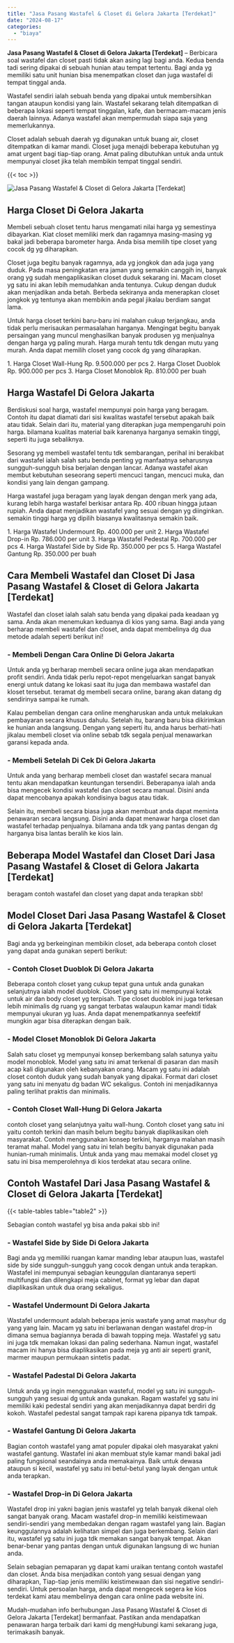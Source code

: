 ```yaml
---
title: "Jasa Pasang Wastafel & Closet di Gelora Jakarta [Terdekat]"
date: "2024-08-17"
categories: 
  - "biaya"
---
```


**Jasa Pasang Wastafel & Closet di Gelora Jakarta \[Terdekat\]** – Berbicara soal wastafel dan closet pasti tidak akan asing lagi bagi anda. Kedua benda tadi sering dipakai di sebuah hunian atau tempat tertentu. Bagi anda yg memiliki satu unit hunian bisa menempatkan closet dan juga wastafel di tempat tinggal anda.

Wastafel sendiri ialah sebuah benda yang dipakai untuk membersihkan tangan ataupun kondisi yang lain. Wastafel sekarang telah ditempatkan di beberapa lokasi seperti tempat tinggalan, kafe, dan bermacam-macam jenis daerah lainnya. Adanya wastafel akan mempermudah siapa saja yang memerlukannya.

Closet adalah sebuah daerah yg digunakan untuk buang air, closet ditempatkan di kamar mandi. Closet juga menajdi beberapa kebutuhan yg amat urgent bagi tiap-tiap orang. Amat paling dibutuhkan untuk anda untuk mempunyai closet jika telah membikin tempat tinggal sendiri.

{{< toc >}}

![Jasa Pasang Wastafel & Closet di Gelora Jakarta [Terdekat]](/images/wastafel-closet-murah28.png)

## Harga Closet Di Gelora Jakarta

Membeli sebuah closet tentu harus mengamati nilai harga yg semestinya dibayarkan. Kiat closet memiliki merk dan ragamnya masing-masing yg bakal jadi beberapa barometer harga. Anda bisa memilih tipe closet yang cocok dg yg diharapkan.

Closet juga begitu banyak ragamnya, ada yg jongkok dan ada juga yang duduk. Pada masa peningkatan era jaman yang semakin canggih ini, banyak orang yg sudah mengaplikasikan closet duduk sekarang ini. Macam closet yg satu ini akan lebih memudahkan anda tentunya. Cukup dengan duduk akan menjadikan anda betah. Berbeda sekiranya anda menerapkan closet jongkok yg tentunya akan membikin anda pegal jikalau berdiam sangat lama.

Untuk harga closet terkini baru-baru ini malahan cukup terjangkau, anda tidak perlu merisaukan permasalahan harganya. Mengingat begitu banyak persaingan yang muncul menghasilkan banyak produsen yg menjualnya dengan harga yg paling murah. Harga murah tentu tdk dengan mutu yang murah. Anda dapat memilih closet yang cocok dg yang diharapkan.

1\. Harga Closet Wall-Hung Rp. 9.500.000 per pcs 2. Harga Closet Duoblok Rp. 900.000 per pcs 3. Harga Closet Monoblok Rp. 810.000 per buah

## Harga Wastafel Di Gelora Jakarta

Berdiskusi soal harga, wastafel mempunyai poin harga yang beragam. Contoh itu dapat diamati dari sisi kwalitas wastafel tersebut apakah baik atau tidak. Selain dari itu, material yang diterapkan juga mempengaruhi poin harga. bilamana kualitas material baik karenanya harganya semakin tinggi, seperti itu juga sebaliknya.

Sesorang yg membeli wastafel tentu tdk sembarangan, perihal ini berakibat dari wastafel ialah salah satu benda penting yg manfaatnya seharusnya sungguh-sungguh bisa berjalan dengan lancar. Adanya wastafel akan membut kebutuhan seseorang seperti mencuci tangan, mencuci muka, dan kondisi yang lain dengan gampang.

Harga wastafel juga beragam yang layak dengan dengan merk yang ada, kurang lebih harga wastafel berkisar antara Rp. 400 ribuan hingga jutaan rupiah. Anda dapat menjadikan wastafel yang sesuai dengan yg diinginkan. semakin tinggi harga yg dipilih biasanya kwalitasnya semakin baik.

1\. Harga Wastafel Undermount Rp. 400.000 per unit 2. Harga Wastafel Drop-in Rp. 786.000 per unit 3. Harga Wastafel Pedestal Rp. 700.000 per pcs 4. Harga Wastafel Side by Side Rp. 350.000 per pcs 5. Harga Wastafel Gantung Rp. 350.000 per buah

## Cara Membeli Wastafel dan Closet Di Jasa Pasang Wastafel & Closet di Gelora Jakarta \[Terdekat\]

Wastafel dan closet ialah salah satu benda yang dipakai pada keadaan yg sama. Anda akan menemukan keduanya di kios yang sama. Bagi anda yang berharap membeli wastafel dan closet, anda dapat membelinya dg dua metode adalah seperti berikut ini!

### \- Membeli Dengan Cara Online Di Gelora Jakarta

Untuk anda yg berharap membeli secara online juga akan mendapatkan profit sendiri. Anda tidak perlu repot-repot mengeluarkan sangat banyak energi untuk datang ke lokasi saat itu juga dan membawa wastafel dan kloset tersebut. teramat dg membeli secara online, barang akan datang dg sendirinya sampai ke rumah.

Kalau pembelian dengan cara online mengharuskan anda untuk melakukan pembayaran secara khusus dahulu. Setelah itu, barang baru bisa dikirimkan ke hunian anda langsung. Dengan yang seperti itu, anda harus berhati-hati jikalau membeli closet via online sebab tdk segala penjual menawarkan garansi kepada anda.

### \- Membeli Setelah Di Cek Di Gelora Jakarta

Untuk anda yang berharap membeli closet dan wastafel secara manual tentu akan mendapatkan keuntungan tersendiri. Beberapanya ialah anda bisa mengecek kondisi wastafel dan closet secara manual. Disini anda dapat mencobanya apakah kondisinya bagus atau tidak.

Selain itu, membeli secara biasa juga akan membuat anda dapat meminta penawaran secara langsung. Disini anda dapat menawar harga closet dan wastafel terhadap penjualnya. bilamana anda tdk yang pantas dengan dg harganya bisa lantas beralih ke kios lain.

## Beberapa Model Wastafel dan Closet Dari Jasa Pasang Wastafel & Closet di Gelora Jakarta \[Terdekat\]

beragam contoh wastafel dan closet yang dapat anda terapkan sbb!

## Model Closet Dari Jasa Pasang Wastafel & Closet di Gelora Jakarta \[Terdekat\]

Bagi anda yg berkeinginan membikin closet, ada beberapa contoh closet yang dapat anda gunakan seperti berikut:

### \- Contoh Closet Duoblok Di Gelora Jakarta

Beberapa contoh closet yang cukup tepat guna untuk anda gunakan selanjutnya ialah model duoblok. Closet yang satu ini mempunyai kotak untuk air dan body closet yg terpisah. Tipe closet duoblok ini juga terkesan lebih minimalis dg ruang yg sangat terbatas walaupun kamar mandi tidak mempunyai ukuran yg luas. Anda dapat menempatkannya seefektif mungkin agar bisa diterapkan dengan baik.

### \- Model Closet Monoblok Di Gelora Jakarta

Salah satu closet yg mempunyai konsep berkembang salah satunya yaitu model monoblok. Model yang satu ini amat terkenal di pasaran dan masih acap kali digunakan oleh kebanyakan orang. Macam yg satu ini adalah closet contoh duduk yang sudah banyak yang dipakai. Format dari closet yang satu ini menyatu dg badan WC sekaligus. Contoh ini menjadikannya paling terlihat praktis dan minimalis.

### \- Contoh Closet Wall-Hung Di Gelora Jakarta

contoh closet yang selanjutnya yaitu wall-hung. Contoh closet yang satu ini yaitu contoh terkini dan masih belum begitu banyak diaplikasikan oleh masyarakat. Contoh menggunakan konsep terkini, harganya malahan masih teramat mahal. Model yang satu ini telah begitu banyak digunakan pada hunian-rumah minimalis. Untuk anda yang mau memakai model closet yg satu ini bisa memperolehnya di kios terdekat atau secara online.

## Contoh Wastafel Dari Jasa Pasang Wastafel & Closet di Gelora Jakarta \[Terdekat\]

{{< table-tables table="table2" >}}

Sebagian contoh wastafel yg bisa anda pakai sbb ini!

### \- Wastafel Side by Side Di Gelora Jakarta

Bagi anda yg memiliki ruangan kamar manding lebar ataupun luas, wastafel side by side sungguh-sungguh yang cocok dengan untuk anda terapkan. Wastafel ini mempunyai sebagian keunggulan diantaranya seperti multifungsi dan dilengkapi meja cabinet, format yg lebar dan dapat diaplikasikan untuk dua orang sekaligus.

### \- Wastafel Undermount Di Gelora Jakarta

Wastafel undermount adalah beberapa jenis wastafe yang amat masyhur dg yang yang lain. Macam yg satu ini berlawanan dengan wastafel drop-in dimana semua bagiannya berada di bawah topping meja. Wastafel yg satu ini juga tdk memakan lokasi dan paling sederhana. Namun ingat, wastafel macam ini hanya bisa diaplikasikan pada meja yg anti air seperti granit, marmer maupun permukaan sintetis padat.

### \- Wastafel Padestal Di Gelora Jakarta

Untuk anda yg ingin menggunakan wasteful, model yg satu ini sungguh-sungguh yang sesuai dg untuk anda gunakan. Ragam wastafel yg satu ini memiliki kaki pedestal sendiri yang akan menjadikannya dapat berdiri dg kokoh. Wastafel pedestal sangat tampak rapi karena pipanya tdk tampak.

### \- Wastafel Gantung Di Gelora Jakarta

Bagian contoh wastafel yang amat populer dipakai oleh masyarakat yakni wastafel gantung. Wastafel ini akan membuat style kamar mandi bakal jadi paling fungsional seandainya anda memakainya. Baik untuk dewasa ataupun si kecil, wastafel yg satu ini betul-betul yang layak dengan untuk anda terapkan.

### \- Wastafel Drop-in Di Gelora Jakarta

Wastafel drop ini yakni bagian jenis wastafel yg telah banyak dikenal oleh sangat banyak orang. Macam wastafel drop-in memiliki keistimewaan sendiri-sendiri yang membedakan dengan ragam wastafel yang lain. Bagian keunggulannya adalah kelihatan simpel dan juga berkembang. Selain dari itu, wastafel yg satu ini juga tdk memakan sangat banyak tempat. Akan benar-benar yang pantas dengan untuk digunakan langsung di wc hunian anda.

Selain sebagian pemaparan yg dapat kami uraikan tentang contoh wastafel dan closet. Anda bisa menjadikan contoh yang sesuai dengan yang diharapkan, Tiap-tiap jenis memiliki keistimewaan dan sisi negative sendiri-sendiri. Untuk persoalan harga, anda dapat mengecek segera ke kios terdekat kami atau membelinya dengan cara online pada website ini.

Mudah-mudahan info berhubungan Jasa Pasang Wastafel & Closet di Gelora Jakarta \[Terdekat\] bermanfaat. Pastikan anda mendapatkan penawaran harga terbaik dari kami dg mengHubungi kami sekarang juga, terimakasih banyak.
